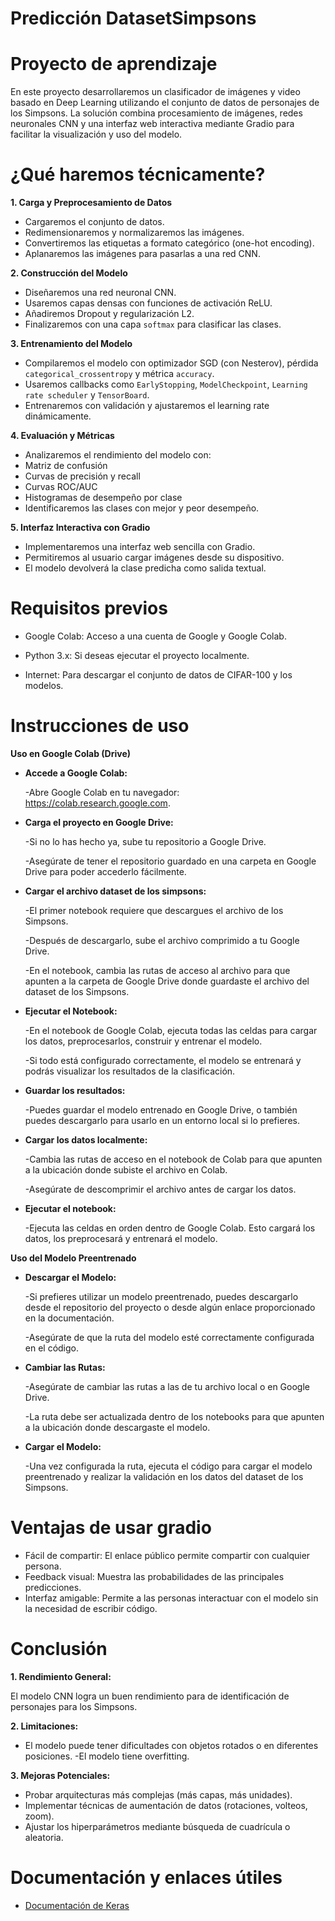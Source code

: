 # Predicción DatasetSimpsons

# Proyecto de aprendizaje

En este proyecto desarrollaremos un clasificador de imágenes y video basado en Deep Learning utilizando el conjunto de datos de personajes de los Simpsons. La solución combina procesamiento de imágenes, redes neuronales CNN y una interfaz web interactiva mediante Gradio para facilitar la visualización y uso del modelo.

# ¿Qué haremos técnicamente?

**1. Carga y Preprocesamiento de Datos**  
   - Cargaremos el conjunto de datos.
   - Redimensionaremos y normalizaremos las imágenes.
   - Convertiremos las etiquetas a formato categórico (one-hot encoding).
   - Aplanaremos las imágenes para pasarlas a una red CNN.

**2. Construcción del Modelo**  
   - Diseñaremos una red neuronal CNN.
   - Usaremos capas densas con funciones de activación ReLU.
   - Añadiremos Dropout y regularización L2.
   - Finalizaremos con una capa `softmax` para clasificar las clases.

**3. Entrenamiento del Modelo**  
   - Compilaremos el modelo con optimizador SGD (con Nesterov), pérdida `categorical_crossentropy` y métrica `accuracy`.
   - Usaremos callbacks como `EarlyStopping`, `ModelCheckpoint`, `Learning rate scheduler` y `TensorBoard`.
   - Entrenaremos con validación y ajustaremos el learning rate dinámicamente.

**4. Evaluación y Métricas**  
   - Analizaremos el rendimiento del modelo con:
   - Matriz de confusión
   - Curvas de precisión y recall
   - Curvas ROC/AUC
   - Histogramas de desempeño por clase
   - Identificaremos las clases con mejor y peor desempeño.

**5. Interfaz Interactiva con Gradio**  
   - Implementaremos una interfaz web sencilla con Gradio.
   - Permitiremos al usuario cargar imágenes desde su dispositivo.
   - El modelo devolverá la clase predicha como salida textual.

# Requisitos previos
   - Google Colab: Acceso a una cuenta de Google y Google Colab.
   
   - Python 3.x: Si deseas ejecutar el proyecto localmente.
   
   - Internet: Para descargar el conjunto de datos de CIFAR-100 y los modelos.

# Instrucciones de uso 

   **Uso en Google Colab (Drive)**
   - **Accede a Google Colab:**

     -Abre Google Colab en tu navegador: https://colab.research.google.com.

   - **Carga el proyecto en Google Drive:**

     -Si no lo has hecho ya, sube tu repositorio a Google Drive.

     -Asegúrate de tener el repositorio guardado en una carpeta en Google Drive para poder accederlo fácilmente.

   - **Cargar el archivo dataset de los simpsons:**

     -El primer notebook requiere que descargues el archivo de los Simpsons.

     -Después de descargarlo, sube el archivo comprimido a tu Google Drive.

     -En el notebook, cambia las rutas de acceso al archivo para que apunten a la carpeta de Google Drive donde guardaste el archivo del dataset de los Simpsons.

   - **Ejecutar el Notebook:**

     -En el notebook de Google Colab, ejecuta todas las celdas para cargar los datos, preprocesarlos, construir y entrenar el modelo.

     -Si todo está configurado correctamente, el modelo se entrenará y podrás visualizar los resultados de la clasificación.

   - **Guardar los resultados:**

     -Puedes guardar el modelo entrenado en Google Drive, o también puedes descargarlo para usarlo en un entorno local si lo prefieres.

   - **Cargar los datos localmente:**

      -Cambia las rutas de acceso en el notebook de Colab para que apunten a la ubicación donde subiste el archivo en Colab.

     -Asegúrate de descomprimir el archivo antes de cargar los datos.

   - **Ejecutar el notebook:**

     -Ejecuta las celdas en orden dentro de Google Colab. Esto cargará los datos, los preprocesará y entrenará el modelo.

   **Uso del Modelo Preentrenado**
     
   - **Descargar el Modelo:**

     -Si prefieres utilizar un modelo preentrenado, puedes descargarlo desde el repositorio del proyecto o desde algún enlace proporcionado en la documentación.

     -Asegúrate de que la ruta del modelo esté correctamente configurada en el código.

   - **Cambiar las Rutas:**

     -Asegúrate de cambiar las rutas a las de tu archivo local o en Google Drive.

     -La ruta debe ser actualizada dentro de los notebooks para que apunten a la ubicación donde descargaste el modelo.

   - **Cargar el Modelo:**

     -Una vez configurada la ruta, ejecuta el código para cargar el modelo preentrenado y realizar la validación en los datos del dataset de los Simpsons.

# Ventajas de usar gradio

- Fácil de compartir: El enlace público permite compartir con cualquier persona.
- Feedback visual: Muestra las probabilidades de las principales predicciones.
- Interfaz amigable: Permite a las personas interactuar con el modelo sin la necesidad de escribir código.

# Conclusión

**1. Rendimiento General:**

   El modelo CNN logra un buen rendimiento para de identificación de personajes para los Simpsons.

**2. Limitaciones:**
   - El modelo puede tener dificultades con objetos rotados o en diferentes posiciones.
   -El modelo tiene overfitting.

**3. Mejoras Potenciales:**
   - Probar arquitecturas más complejas (más capas, más unidades).
   - Implementar técnicas de aumentación de datos (rotaciones, volteos, zoom).
   - Ajustar los hiperparámetros mediante búsqueda de cuadrícula o aleatoria.


# Documentación y enlaces útiles
  
- [Documentación de Keras](https://keras.io/api/optimizers/)
